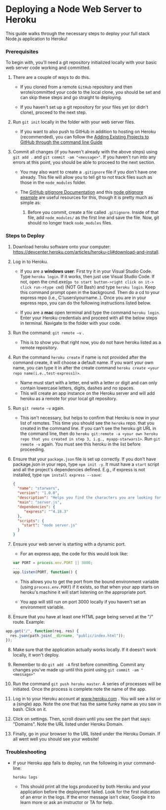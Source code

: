 # Deploying a Node Web Server to Heroku

This guide walks through the necessary steps to deploy your full stack Node.js application to Heroku!

### Prerequisites

To begin with, you'll need a git repository initialized locally with your basic web server code working and committed.

1. There are a couple of ways to do this.

   * If you cloned from a remote `GitHub` repository and then wrote/committed your code to the local clone, you should be set and can skip these steps and go straight to deploying.

   * If you haven't set up a git repository for your files yet (or didn't clone), proceed to the next step.

2. Run `git init` locally in the folder with your web server files.

   * If you want to also push to GitHub in addition to hosting on Heroku (recommended), you can follow the [Adding Existing Projects to GitHub through the command line Guide](https://help.github.com/articles/adding-an-existing-project-to-github-using-the-command-line/)

3. Commit all changes (if you haven't already with the above steps) using `git add .` and `git commit -am "<message>"`. If you haven't run into any errors at this point, you should be able to proceed to the next section.

   * You may also want to create a `.gitignore` file if you don't have one already. This file will allow you to tell git to not track files such as those in the `node_modules` folder.

   * The [GitHub gitignore Documentation](https://help.github.com/articles/ignoring-files/) and this [node gitignore example](https://github.com/github/gitignore/blob/master/Node.gitignore) are useful resources for this, though it is pretty much as simple as:

     1. Before you commit, create a file called `.gitignore`. Inside of that file, add `node_modules/` as the first line and save the file. Now, git should no longer track `node_modules` files.

### Steps to Deploy
1. Download heroku software onto your computer: https://devcenter.heroku.com/articles/heroku-cli#download-and-install.

1. Log in to Heroku.
   * If you are a **windows user**: First try it in your Visual Studio Code. Type `heroku login`. If it works, then just use Visual Studio Code. If not, open the cmd.exe(`go to start button->right click on it-> click run->type cmd`) (NOT Git Bash) and type `heroku login`. Keep this command prompt open in the background.  Then do a cd to your express repo (i.e., C:\users\yourname\..). Once you are in your express repo, you can do the following instructions listed below.

   * If you are a **mac** open terminal and type the command `heroku login`. Enter your Heroku credentials and proceed with all the below steps in terminal. Navigate to the folder with your code.

2. Run the command: `git remote –v` .
   * This is to show you that right now, you do not have heroku listed as a remote repository.

3. Run the command `heroku create` if name is not provided after the command create, it will choose a default name. If you want your own name, you can type it in after the create command `heroku create <your repo name(i.e.,test-express1)>`.
    *  Name must start with a letter, end with a letter or digit  and can only contain lowercase letters, digits, dashes and no spaces.
    * This will create an app instance on the Heroku server and will add heroku as a remote for your local git repository.
4. Run `git remote –v` again.
   * This isn't necessary, but helps to confirm that Heroku is now in your list of remotes. This time you should see the `heroku` repo. that you created in the command line. If you can't see the heroku git URL in the command line, then do `heroku git:remote -a <your own heroku repo that you created in step 3, i.g., myapp-starwars1>`. Run `git remote -v` again. You must see this heroku in the list before proceeding.

5. Ensure that your `package.json` file is set up correctly. If you don't have package.json in your repo, type `npm init -y`. It must have a `start` script and all the project's dependencies defined. E.g., if express is not installed, type `npm install express --save`:
   ```json
   {
     "name": "starwars",
     "version": "1.0.0",
     "description": "Helps you find the characters you are looking for",
     "main": "server.js",
     "dependencies": {
        "express": "^4.16.3"
     },
     "scripts": {
       "start": "node server.js"
     }
   }
   ```

6. Ensure your web server is starting with a dynamic port.
   * For an express app, the code for this would look like:

   ```js
   var PORT = process.env.PORT || 3000;
   ...
   app.listen(PORT, function() {
   ```

   * This allows you to get the port from the bound environment variable (using `process.env.PORT`) if it exists, so that when your app starts on heroku's machine it will start listening on the appropriate port.

   * You app will still run on port 3000 locally if you haven't set an environment variable.

7. Ensure that you have at least one HTML page being served at the "/" route. Example:

```js
app.get("/", function(req, res) {
  res.json(path.join(__dirname, "public/index.html"));
});
```

8. Make sure that the application actually works locally. If it doesn't work locally, it won't deploy.

9. Remember to do `git add -A` first before committing. Commit any changes you've made up until this point using `git commit -am "<message>"`

10. Run the command `git push heroku master`.  A series of processes will be initiated. Once the process is complete note the name of the app.

11. Log in to your Heroku account at www.heroku.com . You will see a list or a (single) app. Note the one that has the same funky name as you saw in bash. Click on it.

12. Click on settings. Then, scroll down until you see the part that says: "Domains". Note the URL listed under Heroku Domain.

13. Finally, go in your browser to the URL listed under the Heroku Domain. If all went well you should see your website!


### Troubleshooting

* If your Heroku app fails to deploy, run the following in your command-line:

  ```
  heroku logs
  ```

  * This should print all the logs produced by both Heroku and your application before the deployment failed. Look for the first indication of an error in the logs. If the error message isn't clear, Google it to learn more or ask an instructor or TA for help.
